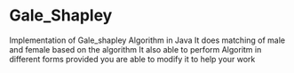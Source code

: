 # Gale_Shapley
Implementation of Gale_shapley Algorithm in Java 
It does matching of male and female based on the algorithm 
It also able to perform Algoritm in different forms provided you are able to modify it to help your work 
